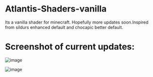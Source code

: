 # Atlantis-Shaders-vanilla

Its a vanilla shader for minecraft. Hopefully more updates soon.Inspired from sildurs enhanced default and chocapic better default.

# Screenshot of current updates:

![image](https://user-images.githubusercontent.com/83266075/137678935-1d76cacc-3007-4ec3-826b-5807ac0923c6.png)

![image](https://user-images.githubusercontent.com/83266075/137678964-7c9f4745-a349-4641-bbda-305ebd1f4911.png)

